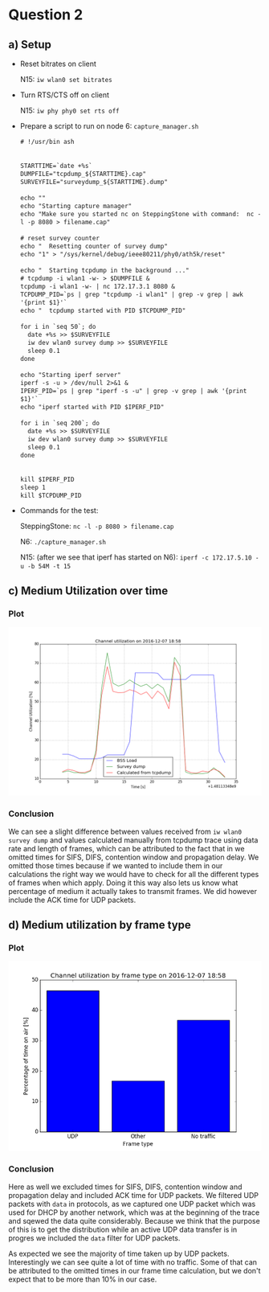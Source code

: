 # Question 2

## a) Setup

* Reset bitrates on client

	N15: `iw wlan0 set bitrates`
	
* Turn RTS/CTS off on client

	N15: `iw phy phy0 set rts off`
	
* Prepare a script to run on node 6: `capture_manager.sh`

	```
	# !/usr/bin ash
	
	
	STARTTIME=`date +%s`
	DUMPFILE="tcpdump_${STARTTIME}.cap"
	SURVEYFILE="surveydump_${STARTTIME}.dump"
	
	echo ""
	echo "Starting capture manager"
	echo "Make sure you started nc on SteppingStone with command:  nc -l -p 8080 > filename.cap"
	
	# reset survey counter
	echo "  Resetting counter of survey dump"
	echo "1" > "/sys/kernel/debug/ieee80211/phy0/ath5k/reset"
	
	echo "  Starting tcpdump in the background ..."
	# tcpdump -i wlan1 -w- > $DUMPFILE &
	tcpdump -i wlan1 -w- | nc 172.17.3.1 8080 &
	TCPDUMP_PID=`ps | grep "tcpdump -i wlan1" | grep -v grep | awk '{print $1}'`
	echo "  tcpdump started with PID $TCPDUMP_PID"
	
	for i in `seq 50`; do
	  date +%s >> $SURVEYFILE
	  iw dev wlan0 survey dump >> $SURVEYFILE
	  sleep 0.1
	done
	
	echo "Starting iperf server"
	iperf -s -u > /dev/null 2>&1 &
	IPERF_PID=`ps | grep "iperf -s -u" | grep -v grep | awk '{print $1}'`
	echo "iperf started with PID $IPERF_PID"
	
	for i in `seq 200`; do
	  date +%s >> $SURVEYFILE
	  iw dev wlan0 survey dump >> $SURVEYFILE
	  sleep 0.1
	done
	
	
	kill $IPERF_PID
	sleep 1
	kill $TCPDUMP_PID
	```

	
* Commands for the test:

	SteppingStone: `nc -l -p 8080 > filename.cap`

	N6: `./capture_manager.sh`

	N15: (after we see that iperf has started on N6): `iperf -c 172.17.5.10 -u -b 54M -t 15`

## c) Medium Utilization over time

### Plot

![](q2/utilizations.png)

### Conclusion

We can see a slight difference between values received from `iw wlan0 survey dump` and values calculated manually from tcpdump trace using data rate and length of frames, which can be attributed to the fact that in we omitted times for SIFS, DIFS, contention window and propagation delay. We omitted those times because if we wanted to include them in our calculations the right way we would have to check for all the different types of frames when which apply. Doing it this way also lets us know what percentage of medium it actually takes to transmit frames. We did however include the ACK time for UDP packets.

## d) Medium utilization by frame type 

### Plot

![](q2/utilization_by_type_while_UDP.png)

### Conclusion

Here as well we excluded times for SIFS, DIFS, contention window and propagation delay and included ACK time for UDP packets. We filtered UDP packets with `data` in protocols, as we captured one UDP packet which was used for DHCP by another network, which was at the beginning of the trace and sqewed the data quite considerably. Because we think that the purpose of this is to get the distribution while an active UDP data transfer is in progres we included the `data` filter for UDP packets. 

As expected we see the majority of time taken up by UDP packets. Interestingly we can see quite a lot of time with no traffic. Some of that can be attributed to the omitted times in our frame time calculation, but we don't expect that to be more than 10% in our case. 